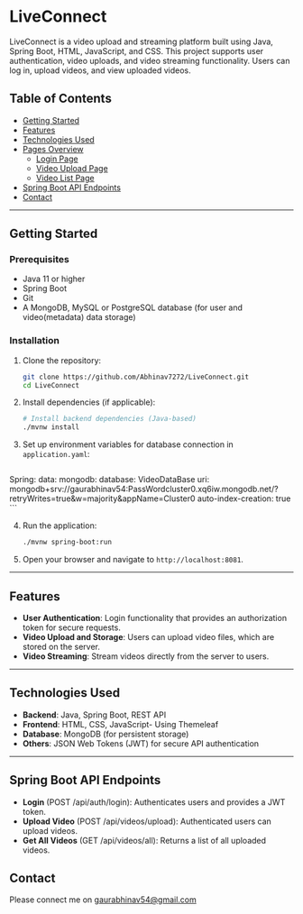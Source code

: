 # LiveConnect

LiveConnect is a video upload and streaming platform built using Java, Spring Boot, HTML, JavaScript, and CSS. This project supports user authentication, video uploads, and video streaming functionality. Users can log in, upload videos, and view uploaded videos.

## Table of Contents
- [Getting Started](#getting-started)
- [Features](#features)
- [Technologies Used](#technologies-used)
- [Pages Overview](#pages-overview)
  - [Login Page](#login-page)
  - [Video Upload Page](#video-upload-page)
  - [Video List Page](#video-list-page)
- [Spring Boot API Endpoints](#spring-boot-api-endpoints)
- [Contact](#contact)

---

## Getting Started

### Prerequisites
- Java 11 or higher
- Spring Boot
- Git
- A MongoDB, MySQL or PostgreSQL database (for user and video(metadata) data storage)
  
### Installation

1. Clone the repository:
    ```bash
    git clone https://github.com/Abhinav7272/LiveConnect.git
    cd LiveConnect
    ```

2. Install dependencies (if applicable):
    ```bash
    # Install backend dependencies (Java-based)
    ./mvnw install
    
    ```

3. Set up environment variables for database connection in `application.yaml`:
    ```properties
Spring:
  data:
    mongodb:
      database: VideoDataBase
      uri: mongodb+srv://gaurabhinav54:PassWordcluster0.xq6iw.mongodb.net/?retryWrites=true&w=majority&appName=Cluster0
      auto-index-creation: true
    ```

4. Run the application:
    ```bash
    ./mvnw spring-boot:run
    ```

5. Open your browser and navigate to `http://localhost:8081`.

---

## Features

- **User Authentication**: Login functionality that provides an authorization token for secure requests.
- **Video Upload and Storage**: Users can upload video files, which are stored on the server.
- **Video Streaming**: Stream videos directly from the server to users.

---

## Technologies Used

- **Backend**: Java, Spring Boot, REST API
- **Frontend**: HTML, CSS, JavaScript- Using Themeleaf
- **Database**: MongoDB (for persistent storage)
- **Others**: JSON Web Tokens (JWT) for secure API authentication

---
## Spring Boot API Endpoints

- **Login** (POST /api/auth/login): Authenticates users and provides a JWT token.
- **Upload Video** (POST /api/videos/upload): Authenticated users can upload videos.
- **Get All Videos** (GET /api/videos/all): Returns a list of all uploaded videos.

## Contact 
Please connect me on gaurabhinav54@gmail.com

